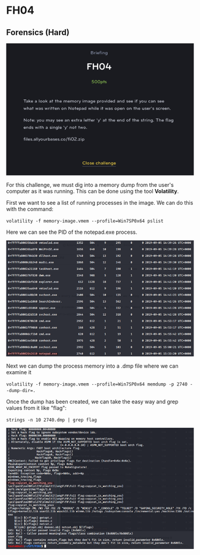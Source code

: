 # FH04
## Forensics (Hard)

![FH04](FH04.png)

For this challenge, we must dig into a memory dump from the user's computer as it was running. This can be done using the tool **Volatility**.

First we want to see a list of running processes in the image. We can do this with the command:

`volatility -f memory-image.vmem --profile=Win7SP0x64 pslist`

Here we can see the PID of the notepad.exe process.

![FH04](FH04_1.png)

Next we can dump the process memory into a .dmp file where we can examine it

`volatility -f memory-image.vmem --profile=Win7SP0x64 memdump -p 2740 --dump-dir=.`

Once the dump has been created, we can take the easy way and grep values from it like "flag":

`strings -n 10 2740.dmp | grep flag`

![FH04](FH04_2.png)
